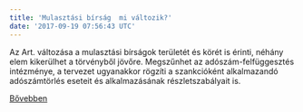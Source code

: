 ```yaml
---
title: 'Mulasztási bírság  mi változik?'
date: '2017-09-19 07:56:43 UTC'
---
```


Az Art. változása a mulasztási bírságok területét és körét is érinti, néhány elem kikerülhet a törvényből jövőre. Megszűnhet az adószám-felfüggesztés intézménye, a tervezet ugyanakkor rögzíti a szankcióként alkalmazandó adószámtörlés eseteit és alkalmazásának részletszabályait is.


[Bővebben](http://ift.tt/2wCT3Jr)
